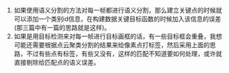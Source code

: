 

1. 如果使用语义分割的方法对每一帧都进行语义分割，那么建立关键点的时候就可以添加一个类别id信息，在构建数据关键目标函数的时候加入该信息的误差(那三篇中有一篇的思路就是这样)。
2. 如果是用目标检测来对每一帧进行目标画框的话，有一些目标框会重叠，我想可能还需要根据点云聚类分割的结果来给像素点打标签，然后采用上面的思路，不过有些点有标签，有些又没有，这样的匹配不知道要如何处理，或许就直接剔除给匹配点的语义误差。